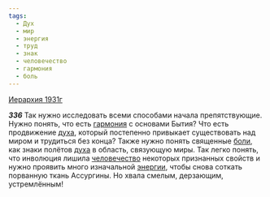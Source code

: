 ```yaml
---
tags:
  - Дух
  - мир
  - энергия
  - труд
  - знак
  - человечество
  - гармония
  - боль
---
```


[Иерархия 1931г](/agni/1931)

___336___
Так нужно исследовать всеми способами начала препятствующие. Нужно понять, что есть [гармония](/tag/#гармония) с основами Бытия? Что есть продвижение [духа](/tag/#Дух), который постепенно привыкает существовать над миром и трудиться без конца? Также нужно понять священные [боли](/tag/#боль), как знаки полётов [духа](/tag/#Дух) в область, связующую миры. Так легко понять, что инволюция лишила [человечество](/tag/#человечество) некоторых признанных свойств и нужно проявить много изначальной [энергии](/tag/#энергия), чтобы снова соткать порванную ткань Ассургины. Но хвала смелым, дерзающим, устремлённым!   

